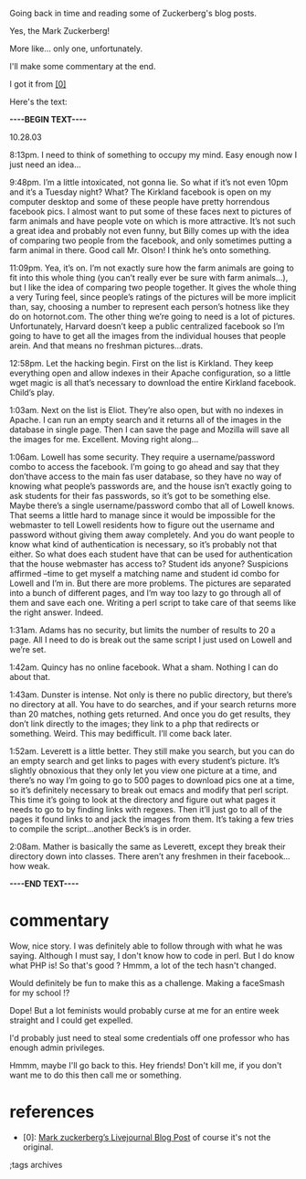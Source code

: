 Going back in time and reading some of Zuckerberg's blog posts.


Yes, the Mark Zuckerberg!

More like... only one, unfortunately.

I'll make some commentary at the end.

I got it from [[0]](#references)

Here's the text:

**----BEGIN TEXT----**

10.28.03

8:13pm. I need to think of something to occupy my mind. Easy enough
now I just need an idea…

9:48pm. I’m a little intoxicated, not gonna lie. So what if it’s not even 10pm and it’s a Tuesday night? What? The Kirkland facebook is open on my computer desktop and some of these people have pretty horrendous facebook pics.
I almost want to put some of these faces next to pictures of farm animals and have people vote on which is more attractive. It’s not such a great idea and probably not even funny, but Billy comes up with the idea of comparing two people from the facebook, and only sometimes putting a farm animal in there. Good call Mr. Olson! I think he’s onto something.

11:09pm. Yea, it’s on. I’m not exactly sure how the farm animals are going to fit into this whole thing (you can’t really ever be sure with farm animals…), but I like the idea of comparing two people together. It gives the whole thing a very Turing feel, since people’s ratings of the pictures will be more implicit than, say, choosing a number to represent each person’s hotness like they do on hotornot.com. The other thing we’re going to need is a lot of pictures. Unfortunately, Harvard doesn’t keep a public centralized
facebook so I’m going to have to get all the images from the individual houses that people arein.
And that means no freshman pictures…drats.

12:58pm. Let the hacking begin. First on the list is Kirkland. They keep everything open and allow indexes in their Apache configuration, so a little wget magic is all that’s necessary to download the entire Kirkland facebook. Child’s play.

1:03am. Next on the list is Eliot. They’re also open, but with no indexes in Apache. I can run an empty search and it returns all of the images in the database in single page. Then I can save the page and Mozilla will save all the images for me.
Excellent. Moving right along…

1:06am. Lowell has some security. They require a username/password combo to access the facebook. I’m going to go ahead and say that they don’thave access to the main fas user database, so they have no way of knowing what people’s passwords are, and
the house isn’t exactly going to ask students for their fas passwords, so it’s got to be something else. Maybe there’s a single username/password combo that all of Lowell knows.
That seems a little hard to manage since it would be impossible for the webmaster to tell Lowell residents how to figure out the username and password without giving them away completely. And you do want people to know what kind of authentication is necessary,
so it’s probably not that either. So what does each student have that can be used for authentication that the house webmaster has access to? Student ids anyone? Suspicions affirmed –time to get myself a matching name and student id combo for Lowell and I’m in. But there are more problems. The pictures are separated into a bunch of different pages, and I’m way too lazy to go through all of them and save each one. Writing a perl script to take care of that seems like the right answer. Indeed.

1:31am. Adams has no security, but limits the number of results to 20 a page. All I need to do is break out the same script I just used on Lowell and we’re set.

1:42am. Quincy has no online facebook. What a sham. Nothing I can do about that.

1:43am. Dunster is intense. Not only is there no public directory, but there’s no directory at all. You have to do searches, and if your search returns more than 20 matches, nothing gets returned. And once you do get results, they don’t link directly
to the images; they link to a php that redirects or something. Weird. This may bedifficult.
I’ll come back later.

1:52am. Leverett is a little better. They still make you search, but you can do an empty search and get links to pages with every student’s picture. It’s slightly obnoxious that they only let you view one picture at a time, and there’s no way I’m going
to go to 500 pages to download pics one at a time, so it’s definitely necessary to break out emacs and modify that perl script. This time it’s going to look at the directory and figure out what pages it needs to go to by finding links with regexes. Then it’ll just go to
all of the pages it found links to and jack the images from them. It’s taking a few tries to
compile the script…another Beck’s is in order.



2:08am. Mather is basically the same as Leverett, except they break their directory down into classes. There aren’t any freshmen in their facebook…how weak.

**----END TEXT----**

# commentary

Wow, nice story. I was definitely able
to follow through with what he was
saying.
Although I must say, I don't know
how to code in perl.
But I do know what PHP is! So that's good ?
Hmmm, a lot of the tech hasn't changed.

Would definitely be fun to make this as a challenge. Making 
a faceSmash for my school !?

Dope! But a lot feminists would probably curse at me 
for an entire week straight and
I could get expelled.

I'd probably just need to steal some
credentials off one professor who
has enough admin privileges.


Hmmm, maybe I'll go back to this.
Hey friends! Don't kill me, if you
don't want me to do this then 
call me or something.


# references
- [0]: [Mark zuckerberg’s Livejournal Blog Post](https://kidsper.wordpress.com/2010/11/28/mark-zuckerbergs-livejournal-blog-post/) of course it's not the original.

;tags archives


